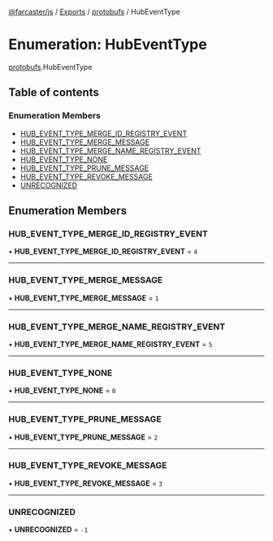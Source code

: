 [@farcaster/js](../README.md) / [Exports](../modules.md) / [protobufs](../modules/protobufs.md) / HubEventType

# Enumeration: HubEventType

[protobufs](../modules/protobufs.md).HubEventType

## Table of contents

### Enumeration Members

- [HUB\_EVENT\_TYPE\_MERGE\_ID\_REGISTRY\_EVENT](protobufs.HubEventType.md#hub_event_type_merge_id_registry_event)
- [HUB\_EVENT\_TYPE\_MERGE\_MESSAGE](protobufs.HubEventType.md#hub_event_type_merge_message)
- [HUB\_EVENT\_TYPE\_MERGE\_NAME\_REGISTRY\_EVENT](protobufs.HubEventType.md#hub_event_type_merge_name_registry_event)
- [HUB\_EVENT\_TYPE\_NONE](protobufs.HubEventType.md#hub_event_type_none)
- [HUB\_EVENT\_TYPE\_PRUNE\_MESSAGE](protobufs.HubEventType.md#hub_event_type_prune_message)
- [HUB\_EVENT\_TYPE\_REVOKE\_MESSAGE](protobufs.HubEventType.md#hub_event_type_revoke_message)
- [UNRECOGNIZED](protobufs.HubEventType.md#unrecognized)

## Enumeration Members

### HUB\_EVENT\_TYPE\_MERGE\_ID\_REGISTRY\_EVENT

• **HUB\_EVENT\_TYPE\_MERGE\_ID\_REGISTRY\_EVENT** = ``4``

___

### HUB\_EVENT\_TYPE\_MERGE\_MESSAGE

• **HUB\_EVENT\_TYPE\_MERGE\_MESSAGE** = ``1``

___

### HUB\_EVENT\_TYPE\_MERGE\_NAME\_REGISTRY\_EVENT

• **HUB\_EVENT\_TYPE\_MERGE\_NAME\_REGISTRY\_EVENT** = ``5``

___

### HUB\_EVENT\_TYPE\_NONE

• **HUB\_EVENT\_TYPE\_NONE** = ``0``

___

### HUB\_EVENT\_TYPE\_PRUNE\_MESSAGE

• **HUB\_EVENT\_TYPE\_PRUNE\_MESSAGE** = ``2``

___

### HUB\_EVENT\_TYPE\_REVOKE\_MESSAGE

• **HUB\_EVENT\_TYPE\_REVOKE\_MESSAGE** = ``3``

___

### UNRECOGNIZED

• **UNRECOGNIZED** = ``-1``
